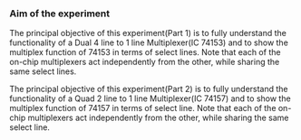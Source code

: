 ### Aim of the experiment

The principal objective of this experiment(Part 1) is to fully understand the functionality of a Dual 4 line to 1 line Multiplexer(IC 74153) and to show the multiplex function of 74153 in terms of select lines. Note that each of the on-chip multiplexers act independently from the other, while sharing the same select lines.

The principal objective of this experiment(Part 2) is to fully understand the functionality of a Quad 2 line to 1 line Multiplexer(IC 74157) and to show the multiplex function of 74157 in terms of select line. Note that each of the on-chip multiplexers act independently from the other, while sharing the same select line.
